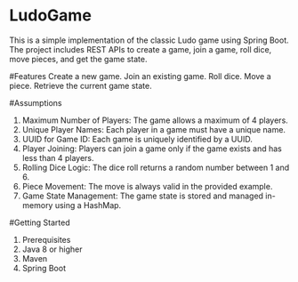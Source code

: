 # LudoGame

This is a simple implementation of the classic Ludo game using Spring Boot. The project includes REST APIs to create a game, join a game, roll dice, move pieces, and get the game state.

#Features
Create a new game.
Join an existing game.
Roll dice.
Move a piece.
Retrieve the current game state.

#Assumptions
1. Maximum Number of Players: The game allows a maximum of 4 players.
2. Unique Player Names: Each player in a game must have a unique name.
3. UUID for Game ID: Each game is uniquely identified by a UUID.
4. Player Joining: Players can join a game only if the game exists and has less than 4 players.
5. Rolling Dice Logic: The dice roll returns a random number between 1 and 6.
6. Piece Movement: The move is always valid in the provided example.
7. Game State Management: The game state is stored and managed in-memory using a HashMap.

#Getting Started
1. Prerequisites
2. Java 8 or higher
3. Maven
4. Spring Boot
